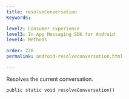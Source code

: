 ```yaml
---
title: resolveConversation
Keywords:

level2: Consumer Experience
level3: In-App Messaging SDK for Android
level4: Methods

order: 220
permalink: android-resolveconversation.html

---
```


Resolves the current conversation. 

`public static void resolveConversation()`
